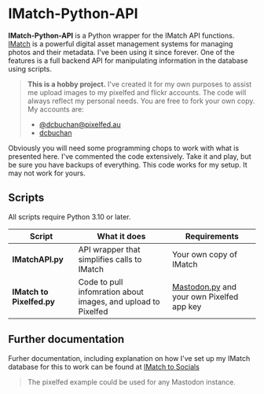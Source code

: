 # IMatch-Python-API

**IMatch-Python-API** is a Python wrapper for the IMatch API functions. [IMatch](https://www.photools.com) is a powerful digital asset management systems for managing photos and their metadata. I've been using it since forever. One of the features is a full backend API for manipulating information in the database using scripts.

> **This is a hobby project.** I've created it for my own purposes to assist me upload images to my pixelfed and flickr accounts. The code will always reflect my personal needs. You are free to fork your own copy. My accounts are:
> - [@dcbuchan@pixelfed.au](https://pixelfed.au/dcbuchan)
> - [dcbuchan](https://www.flickr.com/photos/dcbuchan/)

Obviously you will need some programming chops to work with what is presented here. I've commented the code extensively. Take it and play, but be sure you have backups of everything. This code works for my setup. It may not work for yours.

## Scripts

All scripts require Python 3.10 or later.

| Script                    | What it does                                                  | Requirements                                                                       |
| ------------------------- | ------------------------------------------------------------- | ---------------------------------------------------------------------------------- |
| **IMatchAPI.py**          | API wrapper that simplifies calls to IMatch                   | Your own copy of IMatch                                                            |
| **IMatch to Pixelfed.py** | Code to pull infomration about images, and upload to Pixelfed | [Mastodon.py](https://pypi.org/project/Mastodon.py/) and your own Pixelfed app key |
## Further documentation
Furher documentation, including explanation on how I've set up my IMatch database for this to work can be found at [IMatch to Socials](https://)


> The pixelfed example could be used for any Mastodon instance.

